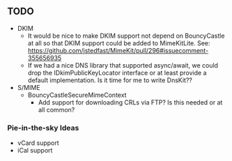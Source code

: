 ## TODO

* DKIM
  * It would be nice to make DKIM support not depend on BouncyCastle at all so
    that DKIM support could be added to MimeKitLite.
    See: https://github.com/jstedfast/MimeKit/pull/296#issuecomment-355656935
  * If we had a nice DNS library that supported async/await, we could drop the
    IDkimPublicKeyLocator interface or at least provide a default implementation.
    Is it time for me to write DnsKit??
* S/MIME
  * BouncyCastleSecureMimeContext
    * Add support for downloading CRLs via FTP? Is this needed or at all common?

### Pie-in-the-sky Ideas

* vCard support
* iCal support

